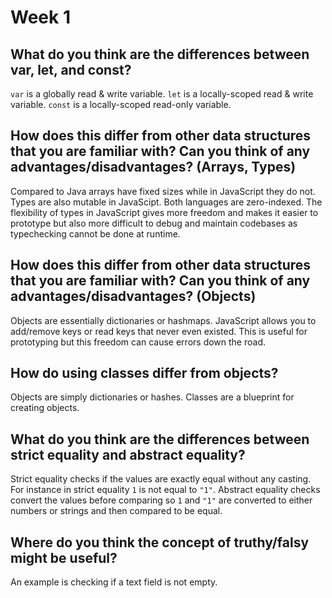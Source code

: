 # Week 1

## What do you think are the differences between var, let, and const?

`var` is a globally read & write variable. `let` is a locally-scoped read &
write variable. `const` is a locally-scoped read-only variable.

## How does this differ from other data structures that you are familiar with? Can you think of any advantages/disadvantages? (Arrays, Types)

Compared to Java arrays have fixed sizes while in JavaScript they do not. Types
are also mutable in JavaScipt. Both languages are zero-indexed. The flexibility
of types in JavaScript gives more freedom and makes it easier to prototype but
also more difficult to debug and maintain codebases as typechecking cannot be
done at runtime.

## How does this differ from other data structures that you are familiar with? Can you think of any advantages/disadvantages? (Objects)

Objects are essentially dictionaries or hashmaps. JavaScript allows you to
add/remove keys or read keys that never even existed. This is useful for
prototyping but this freedom can cause errors down the road.

## How do using classes differ from objects?

Objects are simply dictionaries or hashes. Classes are a blueprint for creating
objects.

## What do you think are the differences between strict equality and abstract equality?

Strict equality checks if the values are exactly equal without any casting. For
instance in strict equality `1` is not equal to `"1"`. Abstract equality checks
convert the values before comparing so `1` and `"1"` are converted to either
numbers or strings and then compared to be equal.

## Where do you think the concept of truthy/falsy might be useful?

An example is checking if a text field is not empty.

